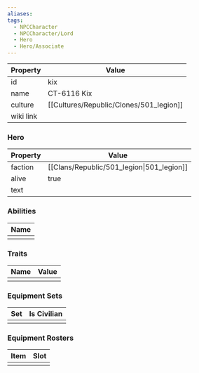 ```yaml
---
aliases: 
tags:
  - NPCCharacter
  - NPCCharacter/Lord
  - Hero
  - Hero/Associate
---
```


| Property  | Value          |
| :-------- | -------------- |
| id        | kix            |
| name      | CT-6116 Kix    |
| culture   | [[Cultures/Republic/Clones/501_legion]] |
| wiki link |                |
### Hero
| Property | Value                                     |
| -------- | ----------------------------------------- |
| faction  | [[Clans/Republic/501_legion\|501_legion]] |
| alive    | true                                      |
| text     |                                           |

### Abilities
| Name |
| :--: |
|      |

### Traits
| Name | Value |
| ---- | ----- |
|      |       |

### Equipment Sets
| Set | Is Civilian |
| --- | ----------- |
|     |             |

### Equipment Rosters
| Item | Slot |
| ---- | ---- |
|      |      |
